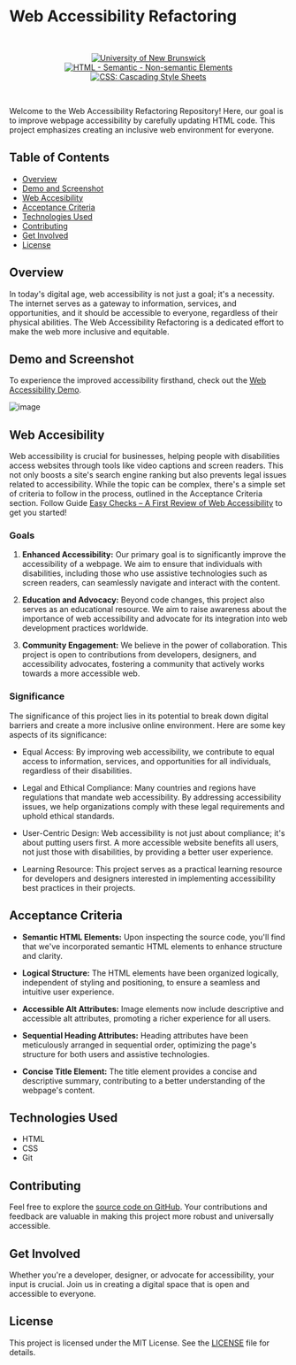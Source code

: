 # Web Accessibility Refactoring

<br/>
<p align="center">
    <a href="https://unb.ca/cel/bootcamps/coding.html">
        <img alt="University of New Brunswick" src="https://img.shields.io/static/v1.svg?label=bootcamp&message=UNB&color=red" /></a>
    <a href="https://developer.mozilla.org/en-US/docs/Web/HTML/Element" >
        <img alt="HTML - Semantic - Non-semantic Elements" src="https://img.shields.io/static/v1.svg?label=semantic&message=elements&color=blue" /></a>
    <a href="https://developer.mozilla.org/en-US/docs/Learn/Getting_started_with_the_web/CSS_basics">
        <img alt="CSS: Cascading Style Sheets" src="https://img.shields.io/static/v1.svg?label=CSS&message=basics&color=yellow" /></a>
</p>
<br/>

Welcome to the Web Accessibility Refactoring Repository! Here, our goal is to improve webpage accessibility by carefully updating HTML code. This project emphasizes creating an inclusive web environment for everyone.

## Table of Contents

- [Overview](#overview)
- [Demo and Screenshot](#demo-and-screenshot)
- [Web Accesibility](#web-accessibility)
- [Acceptance Criteria](#acceptance-criteria)
- [Technologies Used](#technologies-used)
- [Contributing](#contributing)
- [Get Involved](#get-involved)
- [License](#license)

## Overview

In today's digital age, web accessibility is not just a goal; it's a necessity. The internet serves as a gateway to information, services, and opportunities, and it should be accessible to everyone, regardless of their physical abilities. The Web Accessibility Refactoring is a dedicated effort to make the web more inclusive and equitable.

## Demo and Screenshot

To experience the improved accessibility firsthand, check out the [Web Accessibility Demo][web-access-demo].

![image](https://github.com/naturuplift/web-accessibility/assets/23546356/67e89579-6a7b-4972-9c57-dfdff0da134f)

## Web Accesibility

Web accessibility is crucial for businesses, helping people with disabilities access websites through tools like video captions and screen readers. This not only boosts a site's search engine ranking but also prevents legal issues related to accessibility. While the topic can be complex, there's a simple set of criteria to follow in the process, outlined in the Acceptance Criteria section.
Follow Guide [Easy Checks – A First Review of Web Accessibility][access-guide] to get you started!

### Goals

1.    **Enhanced Accessibility:** Our primary goal is to significantly improve the accessibility of a webpage. We aim to ensure that individuals with disabilities, including those who use assistive technologies such as screen readers, can seamlessly navigate and interact with the content.

2.    **Education and Advocacy:** Beyond code changes, this project also serves as an educational resource. We aim to raise awareness about the importance of web accessibility and advocate for its integration into web development practices worldwide.

3.    **Community Engagement:** We believe in the power of collaboration. This project is open to contributions from developers, designers, and accessibility advocates, fostering a community that actively works towards a more accessible web.

### Significance

The significance of this project lies in its potential to break down digital barriers and create a more inclusive online environment. Here are some key aspects of its significance:

-    Equal Access: By improving web accessibility, we contribute to equal access to information, services, and opportunities for all individuals, regardless of their disabilities.

-    Legal and Ethical Compliance: Many countries and regions have regulations that mandate web accessibility. By addressing accessibility issues, we help organizations comply with these legal requirements and uphold ethical standards.

-    User-Centric Design: Web accessibility is not just about compliance; it's about putting users first. A more accessible website benefits all users, not just those with disabilities, by providing a better user experience.

-    Learning Resource: This project serves as a practical learning resource for developers and designers interested in implementing accessibility best practices in their projects.

## Acceptance Criteria

- **Semantic HTML Elements:** Upon inspecting the source code, you'll find that we've incorporated semantic HTML elements to enhance structure and clarity.

- **Logical Structure:** The HTML elements have been organized logically, independent of styling and positioning, to ensure a seamless and intuitive user experience.

- **Accessible Alt Attributes:** Image elements now include descriptive and accessible alt attributes, promoting a richer experience for all users.

- **Sequential Heading Attributes:** Heading attributes have been meticulously arranged in sequential order, optimizing the page's structure for both users and assistive technologies.

- **Concise Title Element:** The title element provides a concise and descriptive summary, contributing to a better understanding of the webpage's content.

## Technologies Used

- HTML
- CSS
- Git

## Contributing

Feel free to explore the [source code on GitHub][source-code]. Your contributions and feedback are valuable in making this project more robust and universally accessible.

## Get Involved

Whether you're a developer, designer, or advocate for accessibility, your input is crucial. Join us in creating a digital space that is open and accessible to everyone.

## License

This project is licensed under the MIT License. See the [LICENSE][MIT] file for details.

[web-access-demo]: <https://naturuplift.github.io/web-accessibility/>
[access-guide]: <https://www.w3.org/WAI/test-evaluate/preliminary/>
[source-code]: <https://github.com/naturuplift/web-accessibility/blob/main/index.html>
[MIT]: <https://github.com/naturuplift/web-accessibility/blob/main/LICENSE>
